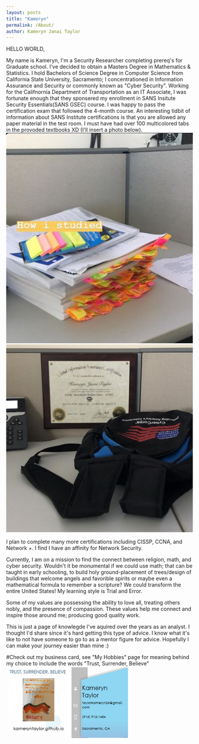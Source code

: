 ```yaml
---
layout: posts
title: "Kameryn"
permalink: /About/
author: Kameryn Janai Taylor
---
```

HELLO WORLD,

My name is Kameryn, I'm a Security Researcher completing prereq's for Graduate school. I've decided to obtain a Masters Degree in Mathematics & Statistics. I hold Bachelors of Science Degree in Computer Science from California State University, Sacramento; I concentrationed in Information Assurance and Security or commonly known as "Cyber Security". Working for the Califnornia Department of Transportation as an IT Associate, I was fortunate enough that they sponsered my enrollment in SANS Insitute Security Essentials(SANS GSEC) course. I was happy to pass the certification exam that followed the 4-month course. An interesting tidbit of information about SANS Institute certifications is that you are allowed any paper material in the test room. I must have had over 100 multicolored tabs in the provoded textbooks XD (I'll insert a photo below).
![gsecmaterials](/assets/gsec_study_materials.jpg) ![gseccertification](/assets/gsec_certification.jpg)

I plan to complete many more certifications including CISSP, CCNA, and Network +. I find I have an affinity for Network Security. 

Currently, I am on a mission to find the connect between religion, math, and cyber security. Wouldn't it be monumental if we could use math; that can be taught in early schooling, to build holy ground-placement of trees/design of buildings that welcome angels and favorible spirits or maybe even a mathematical formula to remember a scripture? We could transform the entire United States! My learning style is Trial and Error.

Some of my values are possessing the ability to love all, treating others nobly, and the presence of compassion. These values help me connect and inspire those around me; producing good quality work.

This is just a page of knowlegde I've aquired over the years as an analyst. I thought I'd share since it's hard getting this type of advice. I know what it's like to not have someone to go to as a mentor figure for advice. Hopefully I can make your journey easier than mine :)  

#Check out my business card, see "My Hobbies" page for meaning behind my choice to include the words "Trust, Surrender, Believe"
![businesscards](/assets/bc6.png)
